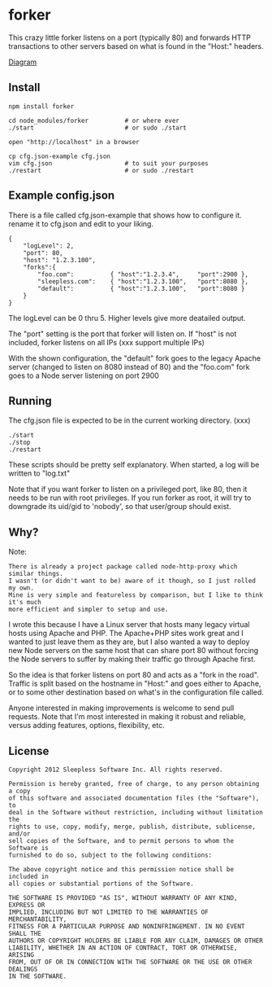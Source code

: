 
# forker 

This crazy little forker listens on a port (typically 80) and forwards HTTP
transactions to other
servers based on what is found in the "Host:" headers. 

[Diagram](https://github.com/sleeplessinc/forker/raw/master/forker.pdf)

## Install
	
	npm install forker
	
	cd node_modules/forker			# or where ever
	./start							# or sudo ./start

	open "http://localhost" in a browser

	cp cfg.json-example cfg.json
	vim cfg.json					# to suit your purposes
	./restart						# or sudo ./restart


## Example config.json

There is a file called cfg.json-example that shows how to configure it.
rename it to cfg.json and edit to your liking.

	{
		"logLevel": 2,
		"port": 80,
		"host": "1.2.3.100",
		"forks":{
			"foo.com":			{ "host":"1.2.3.4",		"port":2900 },
			"sleepless.com":	{ "host":"1.2.3.100",	"port":8080 },
			"default":			{ "host":"1.2.3.100",	"port":8080 }
		}
	}

The logLevel can be 0 thru 5.  Higher levels give more deatailed output.

The "port" setting is the port that forker will listen on. 
If "host" is not included, forker listens on all IPs (xxx support multiple IPs)

With the shown configuration,
the "default" fork goes to the legacy Apache server (changed to listen on 8080 instead of 80)
and the "foo.com" fork goes to a Node server listening on port 2900

## Running

The cfg.json file is expected to be in the current working directory. (xxx)

	./start
	./stop
	./restart

These scripts should be pretty self explanatory.  When started, a log will
be written to "log.txt"

Note that if you want forker to listen on a privileged port, like 80, then
it needs to be run with root privileges.  If you run forker as root, it will
try to downgrade its uid/gid to 'nobody', so that user/group should exist.


## Why?

Note:

	There is already a project package called node-http-proxy which similar things.
	I wasn't (or didn't want to be) aware of it though, so I just rolled my own.
	Mine is very simple and featureless by comparison, but I like to think it's much
	more efficient and simpler to setup and use.

I wrote this because I have a Linux server that hosts many legacy virtual hosts using
Apache and PHP.
The Apache+PHP sites work great and I wanted to just leave them as they are, but I also
wanted a way to deploy new Node servers on the same host that can share port 80
without forcing the Node servers to suffer by making their traffic go through Apache first.

So the idea is that forker listens on port 80 and acts as a "fork in the road".
Traffic is split based on the hostname in "Host:" and goes either to Apache, or to some
other destination based on what's in the configuration file called.

Anyone interested in making improvements is welcome to send pull requests.
Note that I'm most interested in making it robust and reliable, versus adding
features, options, flexibility, etc.


## License

	Copyright 2012 Sleepless Software Inc. All rights reserved.

	Permission is hereby granted, free of charge, to any person obtaining a copy
	of this software and associated documentation files (the "Software"), to
	deal in the Software without restriction, including without limitation the
	rights to use, copy, modify, merge, publish, distribute, sublicense, and/or
	sell copies of the Software, and to permit persons to whom the Software is
	furnished to do so, subject to the following conditions:

	The above copyright notice and this permission notice shall be included in
	all copies or substantial portions of the Software.

	THE SOFTWARE IS PROVIDED "AS IS", WITHOUT WARRANTY OF ANY KIND, EXPRESS OR
	IMPLIED, INCLUDING BUT NOT LIMITED TO THE WARRANTIES OF MERCHANTABILITY,
	FITNESS FOR A PARTICULAR PURPOSE AND NONINFRINGEMENT. IN NO EVENT SHALL THE
	AUTHORS OR COPYRIGHT HOLDERS BE LIABLE FOR ANY CLAIM, DAMAGES OR OTHER
	LIABILITY, WHETHER IN AN ACTION OF CONTRACT, TORT OR OTHERWISE, ARISING
	FROM, OUT OF OR IN CONNECTION WITH THE SOFTWARE OR THE USE OR OTHER DEALINGS
	IN THE SOFTWARE. 
